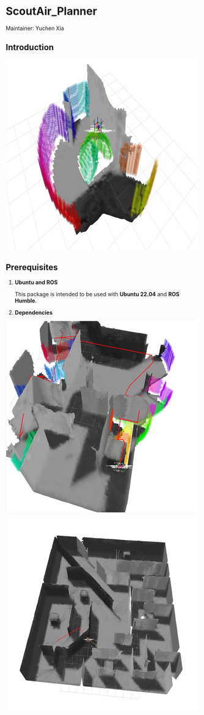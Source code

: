 # ScoutAir_Planner
Maintainer: Yuchen Xia

## Introduction 

<p align="center">
<img src="./doc/frontiermap.png" alt="Frontier Map" width="600" height="500">
</p>


## Prerequisites
1. __Ubuntu and ROS__

   This package is intended to be used with **Ubuntu 22.04** and **ROS Humble**.

2. __Dependencies__

<p align="center">
<img src="./doc/frontier_tour.png" alt="Frontier Tour" width="600" height="500">
</p>

<p align="center">
<img src="./doc/explorated_map.png" alt="Explorated Map" width="600" height="500">
</p>

   
